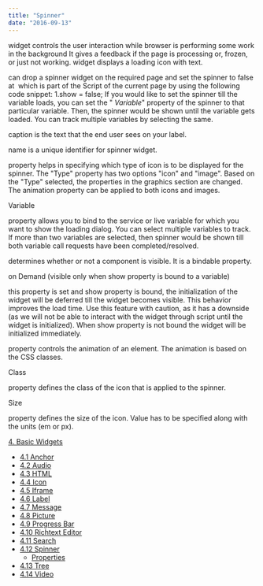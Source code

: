 ```yaml
---
title: "Spinner"
date: "2016-09-13"
---
```


widget controls the user interaction while browser is performing some work in the background It gives a feedback if the page is processing or, frozen, or just not working. widget displays a loading icon with text.

can drop a spinner widget on the required page and set the spinner to false at  which is part of the Script of the current page by using the following code snippet: 1.show = false; If you would like to set the spinner till the variable loads, you can set the " _Variable_" property of the spinner to that particular variable. Then, the spinner would be shown until the variable gets loaded. You can track multiple variables by selecting the same.

caption is the text that the end user sees on your label.

name is a unique identifier for spinner widget.

property helps in specifying which type of icon is to be displayed for the spinner. The "Type" property has two options "icon" and "image". Based on the "Type" selected, the properties in the graphics section are changed. The animation property can be applied to both icons and images.

Variable

property allows you to bind to the service or live variable for which you want to show the loading dialog. You can select multiple variables to track.  If more than two variables are selected, then spinner would be shown till both variable call requests have been completed/resolved.

determines whether or not a component is visible. It is a bindable property.

on Demand (visible only when show property is bound to a variable)

this property is set and show property is bound, the initialization of the widget will be deferred till the widget becomes visible. This behavior improves the load time. Use this feature with caution, as it has a downside (as we will not be able to interact with the widget through script until the widget is initialized). When show property is not bound the widget will be initialized immediately.

property controls the animation of an element. The animation is based on the CSS classes.

Class

property defines the class of the icon that is applied to the spinner.

Size

property defines the size of the icon. Value has to be specified along with the units (em or px).

[4\. Basic Widgets](/learn/app-development/widgets/widget-library/#basic)

- [4.1 Anchor](/learn/app-development/widgets/basic/anchor/)
- [4.2 Audio](/learn/app-development/widgets/media-widgets/)
- [4.3 HTML](/learn/app-development/widgets/basic/html/)
- [4.4 Icon](/learn/app-development/widgets/basic/icon/)
- [4.5 Iframe](/learn/app-development/widgets/basic/iframe/)
- [4.6 Label](/learn/app-development/widgets/basic/label/)
- [4.7 Message](/learn/app-development/widgets/basic/message/)
- [4.8 Picture](/learn/app-development/widgets/media-widgets/)
- [4.9 Progress Bar](/learn/app-development/widgets/basic/progress-bar/)
- [4.10 Richtext Editor](/learn/app-development/widgets/basic/richtext-editor/)
- [4.11 Search](/learn/app-development/widgets/basic/search/)
- [4.12 Spinner](/learn/app-development/widgets/basic/spinner/)
    - [Properties](#properties)
- [4.13 Tree](/learn/app-development/widgets/basic/tree/)
- [4.14 Video](/learn/app-development/widgets/media-widgets/)
